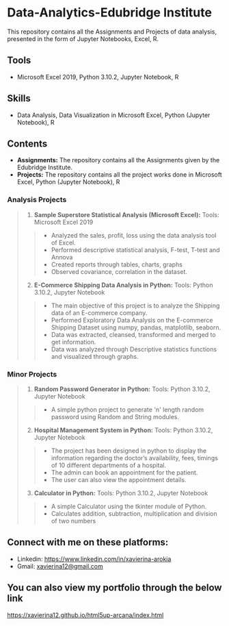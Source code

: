 # Data-Analytics-Edubridge Institute
This repository contains all the Assignments and Projects of data analysis, presented in the form of Jupyter Notebooks, Excel, R.

## Tools
* Microsoft Excel 2019, Python 3.10.2, Jupyter Notebook, R

## Skills
* Data Analysis, Data Visualization in Microsoft Excel, Python (Jupyter Notebook), R

## Contents
* **Assignments:** The repository contains all the Assignments given by the Edubridge Institute. 
* **Projects:** The repository contains all the project works done in Microsoft Excel, Python (Jupyter Notebook), R
### Analysis Projects
>1. **Sample Superstore Statistical Analysis (Microsoft Excel):**  Tools: Microsoft Excel 2019 
>> * Analyzed the sales, profit, loss using the data analysis tool of Excel. 
>> * Performed descriptive statistical analysis, F-test, T-test and Annova
>> * Created reports through tables, charts, graphs 
>> * Observed covariance, correlation in the dataset.
>2. **E-Commerce Shipping Data Analysis in Python:** Tools: Python 3.10.2, Jupyter Notebook
>> * The main objective of this project is to analyze the Shipping data of an E-commerce company. 
>> * Performed Exploratory Data Analysis on the E-commerce Shipping Dataset using numpy, pandas, matplotlib, seaborn. 
>> * Data was extracted, cleansed, transformed and merged to get information. 
>> * Data was analyzed through Descriptive statistics functions and visualized through graphs. 

### Minor Projects
>1. **Random Password Generator in Python:** Tools: Python 3.10.2, Jupyter Notebook
>> * A simple python project to generate 'n' length random password using Random and String modules. 
>2. **Hospital Management System in Python:** Tools: Python 3.10.2, Jupyter Notebook
>> * The project has been designed in python to display the information regarding the doctor’s availability, fees, timings of 10 different departments of a hospital. 
>> * The admin can book an appointment for the patient.
>> * The user can also view the appointment details. 
>3. **Calculator in Python:** Tools: Python 3.10.2, Jupyter Notebook
>> * A simple Calculator using the tkinter module of Python. 
>> * Calculates addition, subtraction, multiplication and division of two numbers



## Connect with me on these platforms:
* Linkedin:  <a href="https://www.linkedin.com/in/xavierina-arokia" target="_blank" rel="noopener noreferrer">https://www.linkedin.com/in/xavierina-arokia </a> 
* Gmail: xavierina12@gmail.com 



## You can also view my portfolio through the below link
https://xavierina12.github.io/html5up-arcana/index.html
